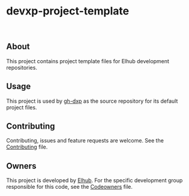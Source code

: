 # devxp-project-template

[<img src="https://img.shields.io/badge/repo-github-blue" alt="">](https://github.com/elhub/devxp-project-template)
[<img src="https://img.shields.io/badge/issues-jira-orange" alt="">](https://jira.elhub.cloud/issues/?jql=component%20%3D%20devx-project-template%20AND%20status%20!%3D%20Done)

## About

This project contains project template files for Elhub development repositories.

## Usage

This project is used by [gh-dxp](https://github.com/elhub/gh-dxp) as the source repository for its default project
files.

## Contributing

Contributing, issues and feature requests are welcome. See the [Contributing](https://github.com/elhub/devxp/blob/main/.github/CONTRIBUTING) file.

## Owners

This project is developed by [Elhub](https://www.elhub.no). For the specific development group responsible for this
code, see the [Codeowners](https://github.com/elhub/devxp/blob/main/.github/CODEOWNERS) file.

